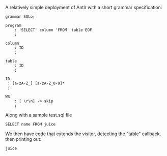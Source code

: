 A relatively simple deployment of Antlr with a short grammar specification:

```
grammar SQLo;

program
    : 'SELECT' column 'FROM' table EOF
    ;

column
    : ID
    ;

table
    : ID
    ;

ID
 : [a-zA-Z_] [a-zA-Z_0-9]*
 ;

WS
    : [ \r\n] -> skip
    ;
```

Along with a sample test.sql file

```
SELECT name FROM juice
```

We then have code that extends the visitor, detecting the "table" callback, then printing out:

```
juice
```
